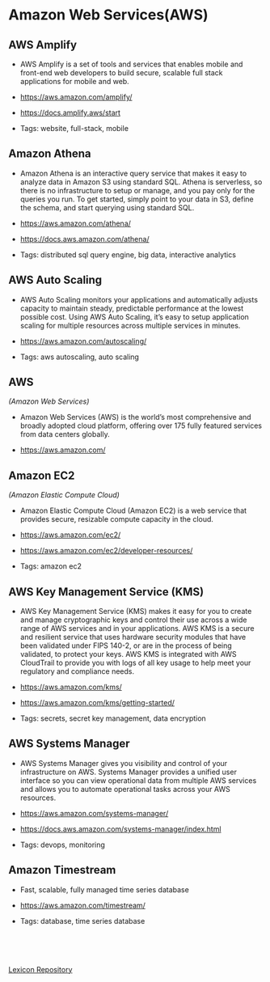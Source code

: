 # Amazon Web Services(AWS)


## **AWS Amplify**

* AWS Amplify is a set of tools and services that enables mobile and front-end web developers to build secure, scalable full stack applications for mobile and web.

* <https://aws.amazon.com/amplify/>

* <https://docs.amplify.aws/start>

* Tags: website, full-stack, mobile


## **Amazon Athena**

* Amazon Athena is an interactive query service that makes it easy to analyze data in Amazon S3 using standard SQL. Athena is serverless, so there is no infrastructure to setup or manage, and you pay only for the queries you run. To get started, simply point to your data in S3, define the schema, and start querying using standard SQL.

* <https://aws.amazon.com/athena/>

* <https://docs.aws.amazon.com/athena/>

* Tags: distributed sql query engine, big data, interactive analytics


## **AWS Auto Scaling**

* AWS Auto Scaling monitors your applications and automatically adjusts capacity to maintain steady, predictable performance at the lowest possible cost. Using AWS Auto Scaling, it’s easy to setup application scaling for multiple resources across multiple services in minutes.

* <https://aws.amazon.com/autoscaling/>

* Tags: aws autoscaling, auto scaling


## **AWS**
*(Amazon Web Services)*

* Amazon Web Services (AWS) is the world’s most comprehensive and broadly adopted cloud platform, offering over 175 fully featured services from data centers globally.

* <https://aws.amazon.com/>




## **Amazon EC2**
*(Amazon Elastic Compute Cloud)*

* Amazon Elastic Compute Cloud (Amazon EC2) is a web service that provides secure, resizable compute capacity in the cloud.

* <https://aws.amazon.com/ec2/>

* <https://aws.amazon.com/ec2/developer-resources/>

* Tags: amazon ec2


## **AWS Key Management Service (KMS)**

* AWS Key Management Service (KMS) makes it easy for you to create and manage cryptographic keys and control their use across a wide range of AWS services and in your applications. AWS KMS is a secure and resilient service that uses hardware security modules that have been validated under FIPS 140-2, or are in the process of being validated, to protect your keys. AWS KMS is integrated with AWS CloudTrail to provide you with logs of all key usage to help meet your regulatory and compliance needs.

* <https://aws.amazon.com/kms/>

* <https://aws.amazon.com/kms/getting-started/>

* Tags: secrets, secret key management, data encryption


## **AWS Systems Manager**

* AWS Systems Manager gives you visibility and control of your infrastructure on AWS. Systems Manager provides a unified user interface so you can view operational data from multiple AWS services and allows you to automate operational tasks across your AWS resources.

* <https://aws.amazon.com/systems-manager/>

* <https://docs.aws.amazon.com/systems-manager/index.html>

* Tags: devops, monitoring


## **Amazon Timestream**

* Fast, scalable, fully managed time series database

* <https://aws.amazon.com/timestream/>

* Tags: database, time series database


</br>
</br>
</br>

[Lexicon Repository](https://github.com/technopreneurG/lexicon)
